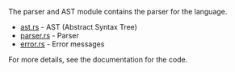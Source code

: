 The parser and AST module contains the parser for the language.

-   [ast.rs](ast.rs) - AST (Abstract Syntax Tree)
-   [parser.rs](parser.rs) - Parser
-   [error.rs](error.rs) - Error messages

For more details, see the documentation for the code.
